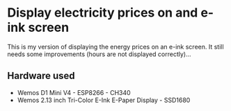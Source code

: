 # Display electricity prices on and e-ink screen
This is my version of displaying the energy prices on an e-ink screen. It still needs some improvements (hours are not displayed correctly)...
## Hardware used
 - Wemos D1 Mini V4 - ESP8266 - CH340
 - Wemos 2.13 inch Tri-Color E-Ink E-Paper Display - SSD1680 

